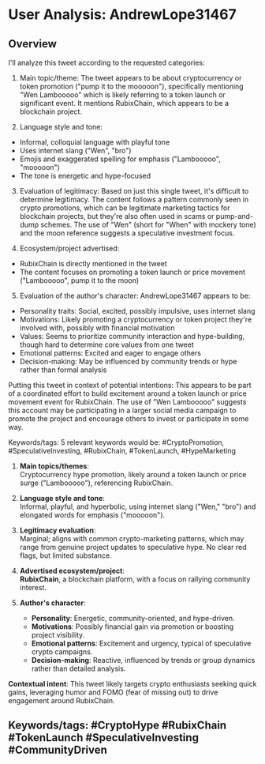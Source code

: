 # User Analysis: AndrewLope31467

## Overview

<think>
I'll analyze this tweet according to the requested categories:

1. Main topic/theme:
The tweet appears to be about cryptocurrency or token promotion ("pump it to the mooooon"), specifically mentioning "Wen Lambooooo" which is likely referring to a token launch or significant event. It mentions RubixChain, which appears to be a blockchain project.

2. Language style and tone:
- Informal, colloquial language with playful tone
- Uses internet slang ("Wen", "bro")
- Emojis and exaggerated spelling for emphasis ("Lambooooo", "mooooon")
- The tone is energetic and hype-focused

3. Evaluation of legitimacy:
Based on just this single tweet, it's difficult to determine legitimacy. The content follows a pattern commonly seen in crypto promotions, which can be legitimate marketing tactics for blockchain projects, but they're also often used in scams or pump-and-dump schemes. The use of "Wen" (short for "When" with mockery tone) and the moon reference suggests a speculative investment focus.

4. Ecosystem/project advertised:
- RubixChain is directly mentioned in the tweet
- The content focuses on promoting a token launch or price movement ("Lambooooo", pump it to the moon)

5. Evaluation of the author's character:
AndrewLope31467 appears to be:
- Personality traits: Social, excited, possibly impulsive, uses internet slang
- Motivations: Likely promoting a cryptocurrency or token project they're involved with, possibly with financial motivation
- Values: Seems to prioritize community interaction and hype-building, though hard to determine core values from one tweet
- Emotional patterns: Excited and eager to engage others
- Decision-making: May be influenced by community trends or hype rather than formal analysis

Putting this tweet in context of potential intentions: This appears to be part of a coordinated effort to build excitement around a token launch or price movement event for RubixChain. The use of "Wen Lambooooo" suggests this account may be participating in a larger social media campaign to promote the project and encourage others to invest or participate in some way.

Keywords/tags:
5 relevant keywords would be: #CryptoPromotion, #SpeculativeInvesting, #RubixChain, #TokenLaunch, #HypeMarketing
</think>

1. **Main topics/themes**:  
   Cryptocurrency hype promotion, likely around a token launch or price surge ("Lambooooo"), referencing RubixChain.  

2. **Language style and tone**:  
   Informal, playful, and hyperbolic, using internet slang ("Wen," "bro") and elongated words for emphasis ("mooooon").  

3. **Legitimacy evaluation**:  
   Marginal; aligns with common crypto-marketing patterns, which may range from genuine project updates to speculative hype. No clear red flags, but limited substance.  

4. **Advertised ecosystem/project**:  
   **RubixChain**, a blockchain platform, with a focus on rallying community interest.  

5. **Author's character**:  
   - **Personality**: Energetic, community-oriented, and hype-driven.  
   - **Motivations**: Possibly financial gain via promotion or boosting project visibility.  
   - **Emotional patterns**: Excitement and urgency, typical of speculative crypto campaigns.  
   - **Decision-making**: Reactive, influenced by trends or group dynamics rather than detailed analysis.  

**Contextual intent**: This tweet likely targets crypto enthusiasts seeking quick gains, leveraging humor and FOMO (fear of missing out) to drive engagement around RubixChain.  

**Keywords/tags**: #CryptoHype #RubixChain #TokenLaunch #SpeculativeInvesting #CommunityDriven
---
